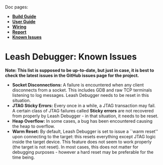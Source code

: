 Doc pages:
* [**Build Guide**](BuildGuide.md)
* [**User Guide**](UserGuide.md)
* [**Wiring**](Wiring.md)
* [**Report**](Report.md)
* [**Known Issues**](KnownIssues.md)

# Leash Debugger: Known Issues

**Note: This list is supposed to be up-to-date, but just in case, it is best to check the latest issues in the GitHub issues page for the project.**

* **Socket Disconnections:** A failure is encountered when any client disconnects from a socket. This includes GDB and raw TCP terminals listening to log messages. Leash Debugger needs to be reset in this situation.
* **JTAG Sticky Errors:** Every once in a while, a JTAG transaction may fail. A certain class of JTAG failures called **Sticky errors** are not recovered from properly by Leash Debugger - in that situation, it needs to be reset.
* **Heap Overflow:** In some cases, a bug has been encountered causing the heap to overflow.
* **Warm Reset:** By default, Leash Debugger is set to issue a ``warm reset'' upon connecting to the target: this resets everything except JTAG logic inside the target device. This feature does not seem to work properly (the target is not reset). In most cases, this does not matter for debugging purposes - however a hard reset may be preferable for the time being.
